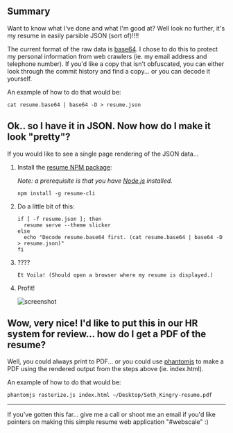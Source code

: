 ## Summary

Want to know what I've done and what I'm good at?  Well look no further, it's my resume in easily parsible JSON (sort of)!!!!

The current format of the raw data is [base64](https://en.wikipedia.org/wiki/Base64).  I chose to do this to protect my personal information from web crawlers (ie. my email address and telephone number). If you'd like a copy that isn't obfuscated, you can either look through the commit history and find a copy... or you can decode it yourself.

An example of how to do that would be:
  
  ```
  cat resume.base64 | base64 -D > resume.json
  ```


## Ok.. so I have it in JSON. Now how do I make it look "pretty"?

If you would like to see a single page rendering of the JSON data...

1. Install the [resume NPM package](https://jsonresume.org/):

   _Note: a prerequisite is that you have [Node.js](https://nodejs.org/en/) installed._


   ```
   npm install -g resume-cli
   ```

2. Do a little bit of this:

   ```
   if [ -f resume.json ]; then
     resume serve --theme slicker
   else
     echo "Decode resume.base64 first. (cat resume.base64 | base64 -D > resume.json)"
   fi
   ```

3. ????

   ```
   Et Voila! (Should open a browser where my resume is displayed.)
   ```

4. Profit!

   ![screenshot](https://media.giphy.com/media/9o67upvAnOqRy/giphy.gif)


## Wow, very nice! I'd like to put this in our HR system for review... how do I get a PDF of the resume?

Well, you could always print to PDF... or you could use [phantomjs](http://phantomjs.org/) to make a PDF using the rendered output from the steps above (ie. index.html).  

An example of how to do that would be:

  ```
  phantomjs rasterize.js index.html ~/Desktop/Seth_Kingry-resume.pdf
  ```

***
If you've gotten this far... give me a call or shoot me an email if you'd like pointers on making this simple resume web application "#webscale" :)
